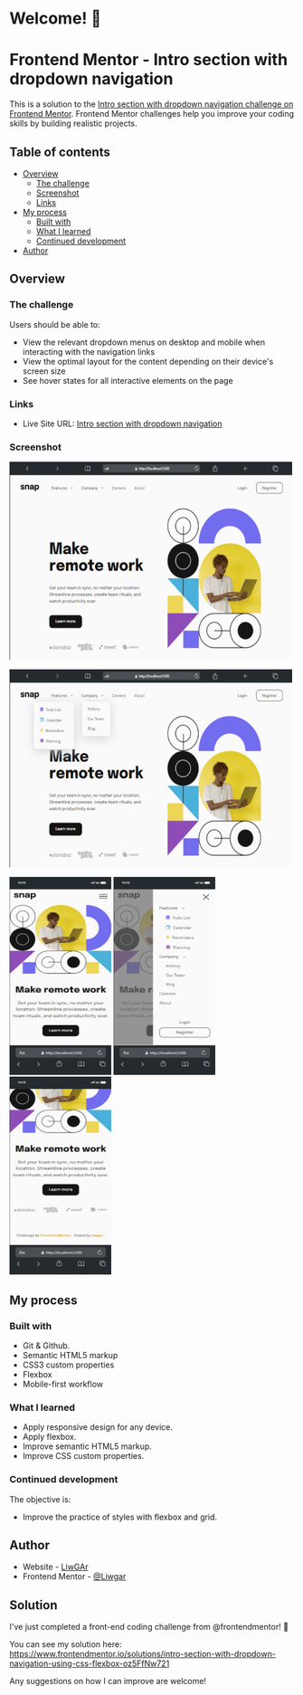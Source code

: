 # Welcome! 👋

# Frontend Mentor - Intro section with dropdown navigation

This is a solution to the [Intro section with dropdown navigation challenge on Frontend Mentor](https://www.frontendmentor.io/challenges/intro-section-with-dropdown-navigation-ryaPetHE5). Frontend Mentor challenges help you improve your coding skills by building realistic projects.

## Table of contents

- [Overview](#overview)
  - [The challenge](#the-challenge)
  - [Screenshot](#screenshot)
  - [Links](#links)
- [My process](#my-process)
  - [Built with](#built-with)
  - [What I learned](#what-i-learned)
  - [Continued development](#continued-development)
- [Author](#author)

## Overview

### The challenge

Users should be able to:

- View the relevant dropdown menus on desktop and mobile when interacting with the navigation links
- View the optimal layout for the content depending on their device's screen size
- See hover states for all interactive elements on the page

### Links

- Live Site URL: [Intro section with dropdown navigation](https://liwgar.github.io/006_intro_section_navigation/)

### Screenshot

<p text-align="center">
  <img src="./assets/screenShots/Macbook-Air-localhost.png" width="500" height="350">
</p>
<p text-align="center">
  <img src="./assets/screenShots/Macbook-Air-localhost (1).png" width="500" height="350">
</p>
<p text-align="center">
  <img src="./assets/screenShots/iPhone-13-PRO-localhost.png" width="180" height="350">
  <img src="./assets/screenShots/iPhone-13-PRO-localhost (1).png" width="180" height="350">
  <img src="./assets/screenShots/iPhone-13-PRO-localhost (2).png" width="180" height="350">
</p>

## My process

### Built with

- Git & Github.
- Semantic HTML5 markup
- CSS3 custom properties
- Flexbox
- Mobile-first workflow

### What I learned

- Apply responsive design for any device.
- Apply flexbox.
- Improve semantic HTML5 markup.
- Improve CSS custom properties.

### Continued development

The objective is:
- Improve the practice of styles with flexbox and grid.

## Author

- Website - [LiwGAr](https://liwgar-portfolio.vercel.app/)
- Frontend Mentor - [@Liwgar](https://www.frontendmentor.io/profile/LiwGar)


## Solution

I've just completed a front-end coding challenge from @frontendmentor! 🎉

You can see my solution here: https://www.frontendmentor.io/solutions/intro-section-with-dropdown-navigation-using-css-flexbox-oz5FfNw721

Any suggestions on how I can improve are welcome!

